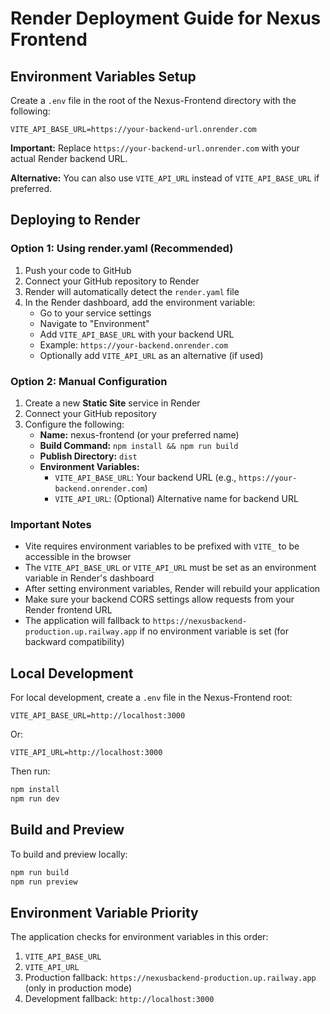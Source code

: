 # Render Deployment Guide for Nexus Frontend

## Environment Variables Setup

Create a `.env` file in the root of the Nexus-Frontend directory with the following:

```env
VITE_API_BASE_URL=https://your-backend-url.onrender.com
```

**Important:** Replace `https://your-backend-url.onrender.com` with your actual Render backend URL.

**Alternative:** You can also use `VITE_API_URL` instead of `VITE_API_BASE_URL` if preferred.

## Deploying to Render

### Option 1: Using render.yaml (Recommended)

1. Push your code to GitHub
2. Connect your GitHub repository to Render
3. Render will automatically detect the `render.yaml` file
4. In the Render dashboard, add the environment variable:
   - Go to your service settings
   - Navigate to "Environment"
   - Add `VITE_API_BASE_URL` with your backend URL
   - Example: `https://your-backend.onrender.com`
   - Optionally add `VITE_API_URL` as an alternative (if used)

### Option 2: Manual Configuration

1. Create a new **Static Site** service in Render
2. Connect your GitHub repository
3. Configure the following:
   - **Name:** nexus-frontend (or your preferred name)
   - **Build Command:** `npm install && npm run build`
   - **Publish Directory:** `dist`
   - **Environment Variables:**
     - `VITE_API_BASE_URL`: Your backend URL (e.g., `https://your-backend.onrender.com`)
     - `VITE_API_URL`: (Optional) Alternative name for backend URL

### Important Notes

- Vite requires environment variables to be prefixed with `VITE_` to be accessible in the browser
- The `VITE_API_BASE_URL` or `VITE_API_URL` must be set as an environment variable in Render's dashboard
- After setting environment variables, Render will rebuild your application
- Make sure your backend CORS settings allow requests from your Render frontend URL
- The application will fallback to `https://nexusbackend-production.up.railway.app` if no environment variable is set (for backward compatibility)

## Local Development

For local development, create a `.env` file in the Nexus-Frontend root:

```env
VITE_API_BASE_URL=http://localhost:3000
```

Or:

```env
VITE_API_URL=http://localhost:3000
```

Then run:
```bash
npm install
npm run dev
```

## Build and Preview

To build and preview locally:
```bash
npm run build
npm run preview
```

## Environment Variable Priority

The application checks for environment variables in this order:
1. `VITE_API_BASE_URL`
2. `VITE_API_URL`
3. Production fallback: `https://nexusbackend-production.up.railway.app` (only in production mode)
4. Development fallback: `http://localhost:3000`

